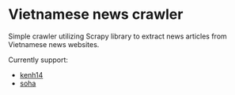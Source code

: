 # Vietnamese news crawler
Simple crawler utilizing Scrapy library to extract news articles from Vietnamese news websites. 

Currently support: 
* [kenh14](https://kenh14.vn/)
* [soha](https://soha.vn/)
